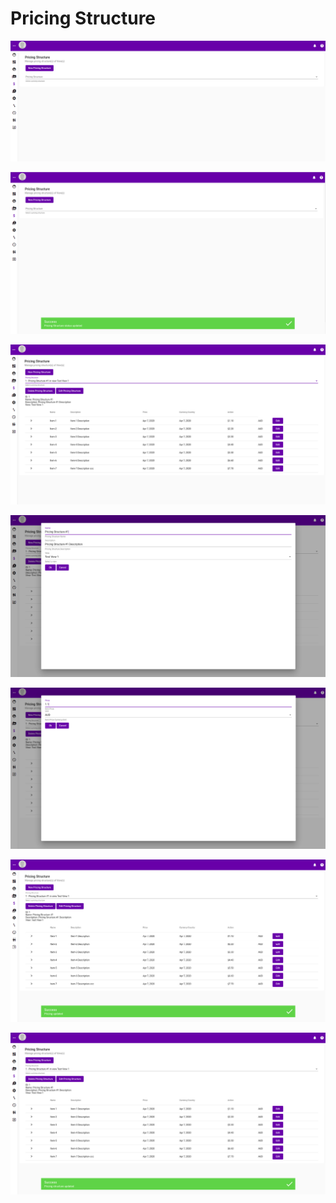 # Pricing Structure

![](../.gitbook/assets/pricing-structure.png)

![](../.gitbook/assets/pricing-structure-delete.png)

![](../.gitbook/assets/pricing-structure-listing.png)

![](../.gitbook/assets/pricing-structure-edit.png)

![](../.gitbook/assets/pricing-structure-edit-price.png)

![](../.gitbook/assets/pricing-structure-save-price-success.png)

![](../.gitbook/assets/pricing-structure-save-success.png)



